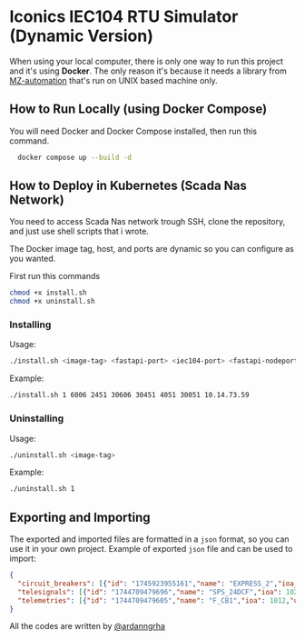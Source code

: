 # Iconics IEC104 RTU Simulator (Dynamic Version)

When using your local computer, there is only one way to run this project and it's using **Docker**. The only reason it's because it needs a library from [MZ-automation](https://github.com/mz-automation/lib60870) that's run on UNIX based machine only.

## How to Run Locally (using Docker Compose)

You will need Docker and Docker Compose installed, then run this command.

```sh
  docker compose up --build -d
```

## How to Deploy in Kubernetes (Scada Nas Network)

You need to access Scada Nas network trough SSH, clone the repository, and just use shell scripts that i wrote.

The Docker image tag, host, and ports are dynamic so you can configure as you wanted.

First run this commands

```sh
chmod +x install.sh
chmod +x uninstall.sh
```

### Installing

Usage:

```sh
./install.sh <image-tag> <fastapi-port> <iec104-port> <fastapi-nodeport> <iec104-nodeport> <react-port> <react-nodeport> <fastapi-host>
```

Example:

```sh
./install.sh 1 6006 2451 30606 30451 4051 30051 10.14.73.59
```

### Uninstalling

Usage:

```sh
./uninstall.sh <image-tag>
```

Example:

```sh
./uninstall.sh 1
```

## Exporting and Importing

The exported and imported files are formatted in a ```json``` format, so you can use it in your own project. Example of exported ```json``` file and can be used to import:

```json
{
  "circuit_breakers": [{"id": "1745923955161","name": "EXPRESS_2","ioa_cb_status": 203,"ioa_cb_status_close": 2031,"ioa_cb_status_dp": 2032,"ioa_control_open": 508,"ioa_control_close": 507,"ioa_control_dp": 5071,"ioa_local_remote": 105,"is_sbo": false,"is_double_point": true,"remote": 0,"cb_status_open": 0,"cb_status_close": 0,"cb_status_dp": 0,"control_open": 0,"control_close": 0,"control_dp": 0}],
  "telesignals": [{"id": "1744709479696","name": "SPS_24DCF","ioa": 102,"value": 0,"interval": 5,"auto_mode": true}],
  "telemetries": [{"id": "1744709479605","name": "F_CB1","ioa": 1012,"unit": "A","value": 99,"scale_factor": 0.1,"min_value": 98,"max_value": 200,"interval": 1,"auto_mode": true}]
}
```



All the codes are written by [@ardanngrha](github.com/ardanngrha)
